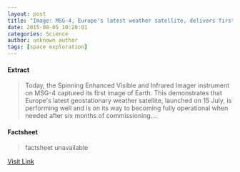 ```yaml
---
layout: post
title: "Image: MSG-4, Europe's latest weather satellite, delivers first image"
date: 2015-08-05 10:20:01
categories: Science
author: unknown author
tags: [space exploration]
---
```



#### Extract
>Today, the Spinning Enhanced Visible and Infrared Imager instrument on MSG-4 captured its first image of Earth. This demonstrates that Europe's latest geostationary weather satellite, launched on 15 July, is performing well and is on its way to becoming fully operational when needed after six months of commissioning....

#### Factsheet
>factsheet unavailable

[Visit Link](http://phys.org/news/2015-08-image-msg-europe-latest-weather.html)


